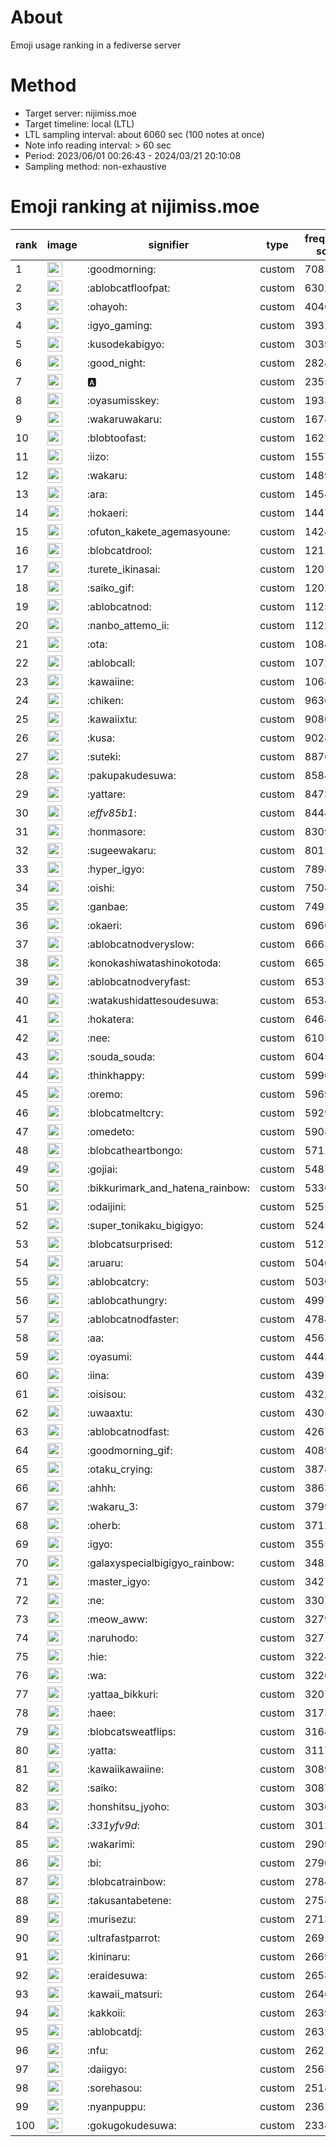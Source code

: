 # About
Emoji usage ranking in a fediverse server

# Method
- Target server: nijimiss.moe
- Target timeline: local (LTL)
- LTL sampling interval: about 6060 sec (100 notes at once)
- Note info reading interval: > 60 sec
- Period: 2023/06/01 00:26:43 - 2024/03/21 20:10:08 
- Sampling method: non-exhaustive

# Emoji ranking at nijimiss.moe

|rank|image|signifier|type|frequency score|
|----|----|----|----|----|
|1|<img height="24" src="https://nijimiss.moe/emoji/goodmorning.webp">|:goodmorning:|custom|70856|
|2|<img height="24" src="https://nijimiss.moe/emoji/ablobcatfloofpat.webp">|:ablobcatfloofpat:|custom|63024|
|3|<img height="24" src="https://nijimiss.moe/emoji/ohayoh.webp">|:ohayoh:|custom|40469|
|4|<img height="24" src="https://nijimiss.moe/emoji/igyo_gaming.webp">|:igyo_gaming:|custom|39328|
|5|<img height="24" src="https://nijimiss.moe/emoji/kusodekabigyo.webp">|:kusodekabigyo:|custom|30399|
|6|<img height="24" src="https://nijimiss.moe/emoji/good_night.webp">|:good_night:|custom|28282|
|7|<img height="24" src="https://nijimiss.moe/emoji/a.webp">|:a:|custom|23558|
|8|<img height="24" src="https://nijimiss.moe/emoji/oyasumisskey.webp">|:oyasumisskey:|custom|19332|
|9|<img height="24" src="https://nijimiss.moe/emoji/wakaruwakaru.webp">|:wakaruwakaru:|custom|16746|
|10|<img height="24" src="https://nijimiss.moe/emoji/blobtoofast.webp">|:blobtoofast:|custom|16227|
|11|<img height="24" src="https://nijimiss.moe/emoji/iizo.webp">|:iizo:|custom|15571|
|12|<img height="24" src="https://nijimiss.moe/emoji/wakaru.webp">|:wakaru:|custom|14893|
|13|<img height="24" src="https://nijimiss.moe/emoji/ara.webp">|:ara:|custom|14543|
|14|<img height="24" src="https://nijimiss.moe/emoji/hokaeri.webp">|:hokaeri:|custom|14476|
|15|<img height="24" src="https://nijimiss.moe/emoji/ofuton_kakete_agemasyoune.webp">|:ofuton_kakete_agemasyoune:|custom|14240|
|16|<img height="24" src="https://nijimiss.moe/emoji/blobcatdrool.webp">|:blobcatdrool:|custom|12114|
|17|<img height="24" src="https://nijimiss.moe/emoji/turete_ikinasai.webp">|:turete_ikinasai:|custom|12075|
|18|<img height="24" src="https://nijimiss.moe/emoji/saiko_gif.webp">|:saiko_gif:|custom|12020|
|19|<img height="24" src="https://nijimiss.moe/emoji/ablobcatnod.webp">|:ablobcatnod:|custom|11256|
|20|<img height="24" src="https://nijimiss.moe/emoji/nanbo_attemo_ii.webp">|:nanbo_attemo_ii:|custom|11223|
|21|<img height="24" src="https://nijimiss.moe/emoji/ota.webp">|:ota:|custom|10842|
|22|<img height="24" src="https://nijimiss.moe/emoji/ablobcall.webp">|:ablobcall:|custom|10726|
|23|<img height="24" src="https://nijimiss.moe/emoji/kawaiine.webp">|:kawaiine:|custom|10687|
|24|<img height="24" src="https://nijimiss.moe/emoji/chiken.webp">|:chiken:|custom|9636|
|25|<img height="24" src="https://nijimiss.moe/emoji/kawaiixtu.webp">|:kawaiixtu:|custom|9080|
|26|<img height="24" src="https://nijimiss.moe/emoji/kusa.webp">|:kusa:|custom|9028|
|27|<img height="24" src="https://nijimiss.moe/emoji/suteki.webp">|:suteki:|custom|8876|
|28|<img height="24" src="https://nijimiss.moe/emoji/pakupakudesuwa.webp">|:pakupakudesuwa:|custom|8584|
|29|<img height="24" src="https://nijimiss.moe/emoji/yattare.webp">|:yattare:|custom|8473|
|30|<img height="24" src="https://nijimiss.moe/emoji/_effv85b1_.webp">|:_effv85b1_:|custom|8444|
|31|<img height="24" src="https://nijimiss.moe/emoji/honmasore.webp">|:honmasore:|custom|8309|
|32|<img height="24" src="https://nijimiss.moe/emoji/sugeewakaru.webp">|:sugeewakaru:|custom|8012|
|33|<img height="24" src="https://nijimiss.moe/emoji/hyper_igyo.webp">|:hyper_igyo:|custom|7898|
|34|<img height="24" src="https://nijimiss.moe/emoji/oishi.webp">|:oishi:|custom|7508|
|35|<img height="24" src="https://nijimiss.moe/emoji/ganbae.webp">|:ganbae:|custom|7493|
|36|<img height="24" src="https://nijimiss.moe/emoji/okaeri.webp">|:okaeri:|custom|6966|
|37|<img height="24" src="https://nijimiss.moe/emoji/ablobcatnodveryslow.webp">|:ablobcatnodveryslow:|custom|6663|
|38|<img height="24" src="https://nijimiss.moe/emoji/konokashiwatashinokotoda.webp">|:konokashiwatashinokotoda:|custom|6653|
|39|<img height="24" src="https://nijimiss.moe/emoji/ablobcatnodveryfast.webp">|:ablobcatnodveryfast:|custom|6537|
|40|<img height="24" src="https://nijimiss.moe/emoji/watakushidattesoudesuwa.webp">|:watakushidattesoudesuwa:|custom|6534|
|41|<img height="24" src="https://nijimiss.moe/emoji/hokatera.webp">|:hokatera:|custom|6464|
|42|<img height="24" src="https://nijimiss.moe/emoji/nee.webp">|:nee:|custom|6105|
|43|<img height="24" src="https://nijimiss.moe/emoji/souda_souda.webp">|:souda_souda:|custom|6045|
|44|<img height="24" src="https://nijimiss.moe/emoji/thinkhappy.webp">|:thinkhappy:|custom|5996|
|45|<img height="24" src="https://nijimiss.moe/emoji/oremo.webp">|:oremo:|custom|5969|
|46|<img height="24" src="https://nijimiss.moe/emoji/blobcatmeltcry.webp">|:blobcatmeltcry:|custom|5929|
|47|<img height="24" src="https://nijimiss.moe/emoji/omedeto.webp">|:omedeto:|custom|5908|
|48|<img height="24" src="https://nijimiss.moe/emoji/blobcatheartbongo.webp">|:blobcatheartbongo:|custom|5711|
|49|<img height="24" src="https://nijimiss.moe/emoji/gojiai.webp">|:gojiai:|custom|5487|
|50|<img height="24" src="https://nijimiss.moe/emoji/bikkurimark_and_hatena_rainbow.webp">|:bikkurimark_and_hatena_rainbow:|custom|5336|
|51|<img height="24" src="https://nijimiss.moe/emoji/odaijini.webp">|:odaijini:|custom|5251|
|52|<img height="24" src="https://nijimiss.moe/emoji/super_tonikaku_bigigyo.webp">|:super_tonikaku_bigigyo:|custom|5245|
|53|<img height="24" src="https://nijimiss.moe/emoji/blobcatsurprised.webp">|:blobcatsurprised:|custom|5127|
|54|<img height="24" src="https://nijimiss.moe/emoji/aruaru.webp">|:aruaru:|custom|5040|
|55|<img height="24" src="https://nijimiss.moe/emoji/ablobcatcry.webp">|:ablobcatcry:|custom|5030|
|56|<img height="24" src="https://nijimiss.moe/emoji/ablobcathungry.webp">|:ablobcathungry:|custom|4997|
|57|<img height="24" src="https://nijimiss.moe/emoji/ablobcatnodfaster.webp">|:ablobcatnodfaster:|custom|4784|
|58|<img height="24" src="https://nijimiss.moe/emoji/aa.webp">|:aa:|custom|4563|
|59|<img height="24" src="https://nijimiss.moe/emoji/oyasumi.webp">|:oyasumi:|custom|4442|
|60|<img height="24" src="https://nijimiss.moe/emoji/iina.webp">|:iina:|custom|4397|
|61|<img height="24" src="https://nijimiss.moe/emoji/oisisou.webp">|:oisisou:|custom|4322|
|62|<img height="24" src="https://nijimiss.moe/emoji/uwaaxtu.webp">|:uwaaxtu:|custom|4305|
|63|<img height="24" src="https://nijimiss.moe/emoji/ablobcatnodfast.webp">|:ablobcatnodfast:|custom|4267|
|64|<img height="24" src="https://nijimiss.moe/emoji/goodmorning_gif.webp">|:goodmorning_gif:|custom|4089|
|65|<img height="24" src="https://nijimiss.moe/emoji/otaku_crying.webp">|:otaku_crying:|custom|3878|
|66|<img height="24" src="https://nijimiss.moe/emoji/ahhh.webp">|:ahhh:|custom|3863|
|67|<img height="24" src="https://nijimiss.moe/emoji/wakaru_3.webp">|:wakaru_3:|custom|3799|
|68|<img height="24" src="https://nijimiss.moe/emoji/oherb.webp">|:oherb:|custom|3712|
|69|<img height="24" src="https://nijimiss.moe/emoji/igyo.webp">|:igyo:|custom|3555|
|70|<img height="24" src="https://nijimiss.moe/emoji/galaxyspecialbigigyo_rainbow.webp">|:galaxyspecialbigigyo_rainbow:|custom|3482|
|71|<img height="24" src="https://nijimiss.moe/emoji/master_igyo.webp">|:master_igyo:|custom|3427|
|72|<img height="24" src="https://nijimiss.moe/emoji/ne.webp">|:ne:|custom|3307|
|73|<img height="24" src="https://nijimiss.moe/emoji/meow_aww.webp">|:meow_aww:|custom|3279|
|74|<img height="24" src="https://nijimiss.moe/emoji/naruhodo.webp">|:naruhodo:|custom|3271|
|75|<img height="24" src="https://nijimiss.moe/emoji/hie.webp">|:hie:|custom|3224|
|76|<img height="24" src="https://nijimiss.moe/emoji/wa.webp">|:wa:|custom|3220|
|77|<img height="24" src="https://nijimiss.moe/emoji/yattaa_bikkuri.webp">|:yattaa_bikkuri:|custom|3207|
|78|<img height="24" src="https://nijimiss.moe/emoji/haee.webp">|:haee:|custom|3173|
|79|<img height="24" src="https://nijimiss.moe/emoji/blobcatsweatflips.webp">|:blobcatsweatflips:|custom|3168|
|80|<img height="24" src="https://nijimiss.moe/emoji/yatta.webp">|:yatta:|custom|3117|
|81|<img height="24" src="https://nijimiss.moe/emoji/kawaiikawaiine.webp">|:kawaiikawaiine:|custom|3089|
|82|<img height="24" src="https://nijimiss.moe/emoji/saiko.webp">|:saiko:|custom|3087|
|83|<img height="24" src="https://nijimiss.moe/emoji/honshitsu_jyoho.webp">|:honshitsu_jyoho:|custom|3036|
|84|<img height="24" src="https://nijimiss.moe/emoji/_331yfv9d_.webp">|:_331yfv9d_:|custom|3012|
|85|<img height="24" src="https://nijimiss.moe/emoji/wakarimi.webp">|:wakarimi:|custom|2909|
|86|<img height="24" src="https://nijimiss.moe/emoji/bi.webp">|:bi:|custom|2790|
|87|<img height="24" src="https://nijimiss.moe/emoji/blobcatrainbow.webp">|:blobcatrainbow:|custom|2784|
|88|<img height="24" src="https://nijimiss.moe/emoji/takusantabetene.webp">|:takusantabetene:|custom|2758|
|89|<img height="24" src="https://nijimiss.moe/emoji/murisezu.webp">|:murisezu:|custom|2713|
|90|<img height="24" src="https://nijimiss.moe/emoji/ultrafastparrot.webp">|:ultrafastparrot:|custom|2692|
|91|<img height="24" src="https://nijimiss.moe/emoji/kininaru.webp">|:kininaru:|custom|2669|
|92|<img height="24" src="https://nijimiss.moe/emoji/eraidesuwa.webp">|:eraidesuwa:|custom|2658|
|93|<img height="24" src="https://nijimiss.moe/emoji/kawaii_matsuri.webp">|:kawaii_matsuri:|custom|2646|
|94|<img height="24" src="https://nijimiss.moe/emoji/kakkoii.webp">|:kakkoii:|custom|2639|
|95|<img height="24" src="https://nijimiss.moe/emoji/ablobcatdj.webp">|:ablobcatdj:|custom|2632|
|96|<img height="24" src="https://nijimiss.moe/emoji/nfu.webp">|:nfu:|custom|2621|
|97|<img height="24" src="https://nijimiss.moe/emoji/daiigyo.webp">|:daiigyo:|custom|2565|
|98|<img height="24" src="https://nijimiss.moe/emoji/sorehasou.webp">|:sorehasou:|custom|2518|
|99|<img height="24" src="https://nijimiss.moe/emoji/nyanpuppu.webp">|:nyanpuppu:|custom|2362|
|100|<img height="24" src="https://nijimiss.moe/emoji/gokugokudesuwa.webp">|:gokugokudesuwa:|custom|2334|
